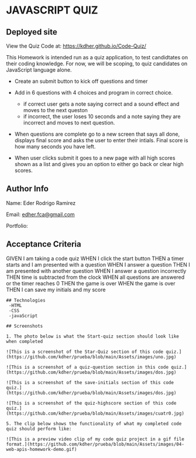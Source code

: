 # JAVASCRIPT QUIZ 

## Deployed site
View the Quiz Code at: https://kdher.github.io/Code-Quiz/

This Homework is intended run as a quiz application, to test candidtates on their coding knowledge. For now, we will be scoping, to quiz candidates on JavaScript language alone.

- Create an submit button to kick off questions and timer 
- Add in 6 questions with 4 choices and program in correct choice. 
    - if correct user gets a note saying correct and a sound effect and moves to the next queston 
    - if incorrect, the user loses 10 seconds and a note saying they are incorrect and moves to next question. 

- When questions are complete go to a new screen that says all done, displays final score and asks the user to enter their intials. Final score is how many seconds you have left. 

- When user clicks submit it goes to a new page with all high scores shown as a list and gives you an option to either go back or clear high scores.



## Author Info

Name: Eder Rodrigo Ramirez

Email: edher.fca@gmail.com

Portfolio: [](https://github.com/kdher)


## Acceptance Criteria

GIVEN I am taking a code quiz
WHEN I click the start button
THEN a timer starts and I am presented with a question
WHEN I answer a question
THEN I am presented with another question
WHEN I answer a question incorrectly
THEN time is subtracted from the clock
WHEN all questions are answered or the timer reaches 0
THEN the game is over
WHEN the game is over
THEN I can save my initials and my score

```
## Technologies
 -HTML
 -CSS
 -javaScript

## Screenshots

1. The photo below is what the Start-quiz section should look like when completed

![This is a screenshot of the Star-Quiz section of this code quiz.](https://github.com/kdher/prueba/blob/main/Assets/images/uno.jpg)

![This is a screenshot of a quiz-question section in this code quiz.](https://github.com/kdher/prueba/blob/main/Assets/images/dos.jpg)

![This is a screenshot of the save-initials section of this code quiz.](https://github.com/kdher/prueba/blob/main/Assets/images/dos.jpg)

![This is a screenshot of the quiz-highscore section of this code quiz.](https://github.com/kdher/prueba/blob/main/Assets/images/cuatr0.jpg)

5. The clip below shows the functionality of what my completed code quiz should perform like:

![This is a preview video clip of my code quiz project in a gif file format.](https://github.com/kdher/prueba/blob/main/Assets/images/04-web-apis-homework-demo.gif)

